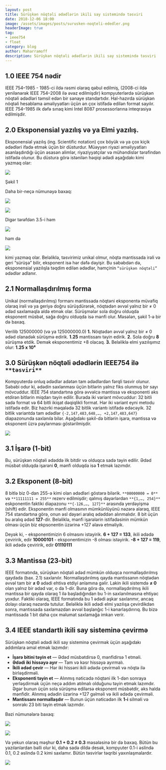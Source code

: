 ```yaml
---
layout: post
title: Sürüşkən nöqtəli ədədlərin ikili say sistemində təsviri
date: 2018-12-06 18:00
image: /assets/images/posts/surusken-noqteli-ededler.png
headerImage: true
tag:
- ieee754
- float
category: blog
author: Maharramoff
description: Sürüşkən nöqtəli ədədlərin ikili say sistemində təsviri
---
```


## **1.0 IEEE 754 nədir**

IEEE 754–1985 \- 1985\-ci ildə rəsmi olaraq qəbul edilmiş, (2008\-ci ildə yenilənərək IEEE 754–2008 ilə əvəz edilmişdir) kompyuterlərdə sürüşkən nöqtəli ədədləri təmsil edən bir sənaye standartıdır. Hal\-hazırda sürüşkən nöqtəli hesablama əməliyyatları üçün ən çox istifadə edilən format sayılır. IEEE 754–1985 ilk dəfə sınaq kimi Intel 8087 prosessorlarına inteqrasiya edilmişdir.

## **2.0 Eksponensial yazılış və ya Elmi yazılış.**

Eksponensial yazılış (ing. Scientific notation) çox böyük və ya çox kiçik ədədləri ifadə etmək üçün bir düsturdur. Müəyyən riyazi əməliyyatları asanlaşdırdığı üçün əsasən alimlər, riyaziyyatçılar və mühəndislər tərəfindən istifadə olunur. Bu düstura görə istənilən həqiqi ədədi aşağıdakı kimi yazmaq olar:

![](https://miro.medium.com/max/241/1*T4wNPxxsVIS11tssAdj0xw.png)

Şəkil 1

Daha bir\-neçə nümunəyə baxaq:

![](https://miro.medium.com/max/171/1*Hpd519qPPvPGQnJJoPJ2GQ.png)

![](https://miro.medium.com/max/161/1*LEdLoyj1MCDZIxhlfm3P5g.png)

Digər tərəfdən 3.5\-i həm

![](https://miro.medium.com/max/161/1*QmZR_Qh9EI5T1HdQbq6lZg.png)

həm də

![](https://miro.medium.com/max/161/1*mmzishO4PLwmS1ePYTSSwQ.png)

kimi yazmaq olar. Beləliklə, təsvirimiz unikal olmur, nöqtə mantissada irəli və geri “sürüşə” bilir, eksponent isə hər dəfə dəyişir. Bu səbəbdən də, eksponensial yazılışla təqdim edilən ədədlər, həmçinin `“sürüşkən nöqtəli”` ədədlər adlanır.

## 2.1 Normallaşdırılmış forma

Unikal (normallaşdırılmış) formanı mantissada nöqtəni eksponentə müvafiq olaraq irəli və ya geriyə doğru sürüşdürərək, nöqtədən əvvəl yalnız bir ≠ 0 ədəd saxlamaqla əldə etmək olar. Sürüşmələr sola doğru olduqda eksponent müsbət, sağa doğru olduqda isə mənfi olur. Məsələn, şəkil 1\-ə bir də baxaq.

Verilib 125000000 (və ya 125000000.0)
**1.** Nöqtədən əvvəl yalnız bir ≠ 0 ədəd olanadək sürüşmə edirik. **1.25** mantissanı təyin edirik.
**2.** Sola doğru **8** sürüşmə etdik. Demək eksponentimiz +8 olacaq.
**3.** Beləliklə elmi yazılışımız olur: **1.25 x 10⁸**

## **3.0 Sürüşkən nöqtəli ədədlərin IEEE754 ilə** `**təsviri**`

Kompyuterdə onluq ədədlər adətən tam ədədlərdən fərqli təsvir olunur. Səbəbi odur ki, ədədin saxlanması üçün bitlərin yalnız fiks olunmuş bir sayı mövcuddur. IEEE 754 standartına görə əvvəlcə mantissa və eksponenti əks etdirən bitlərin miqdarı təyin edilir. Burada iki variant mövcuddur: 32 bitli sadə format və 64 bitli ikiqat dəqiqlikli format. Hər iki variant eyni metodu istifadə edir. Biz hazırki məqalədə 32 bitlik variantı istifadə edəcəyik. 32 bitlik variantda tam ədədlər `{-2,147,483,648,…, +2,147,483,647}` diapazonunda saxlanıla bilər. Aşağıdakı şəkil\-də bitlərin işarə, mantissa və eksponent üzrə paylanması göstərilmişdir.

![](https://miro.medium.com/max/361/1*Sxl8bzRQBvjTmP8j5ifM5Q.png)

## **3.1 İşarə (1\-bit)**

Bu, sürüşkən nöqtəli ədəddə ilk bitdir və olduqca sadə təyin edilir. Ədəd müsbət olduqda işarəni **0**, mənfi olduqda isə **1** etmək lazımdır.

## 3.2 Eksponent (8\-bit)

8 bitlə biz 0\-dan 255\-ə kimi olan ədədləri göstərə bilərik. `**00000000 = 0**` və `**11111111 = 255**` rezerv edilmişdir; qalmış dəyərlərdən `**{1,…, 254}**` eskponentin faktiki diapazonu `**{-126,…, 127}**` arasında yerdəyişmə (shift) edir. Eksponentin mənfi olmasının mümkünlüyünü nəzərə alaraq, IEEE 754 standartına görə, onun əsl dəyəri aralıq ədəddən alınmalıdır. 8 bit üçün bu aralıq ədəd **127**\-dir. Beləliklə, mənfi işarələrin istifadəsinin mümkün olması üçün biz ekpsonentin üzərinə +127 əlavə etməliyik.

Deyək ki,
\- eksponentimizin 6 olmasını istəyirik. **6 + 127 = 133**, ikili ədədə çeviririk, edir **10000101**
\- eksponentimizin \-8 olması istəyirik. **\-8 + 127 = 119**, ikili ədədə çeviririk, edir **01110111**

## 3.3 Mantissa (23\-bit)

IEEE formatında, sürüşkən nöqtəli ədəd mümkün olduqca normallaşdırılmış qaydada (bax. 2.1) saxlanılır. Normallaşdırılmış qayda mantissanın nöqtədən əvvəl tam bir **≠ 0** ədədi ehtiva etdiyi anlamına gəlir. Lakin ikili sistemdə **≠ 0** olan yalnız bir ədəd var, o da 1\-dir. Buna görə də, normallaşdırılmış ikili mantissa bir qayda olaraq 1 ilə başladığından bu 1\-in saxlanılmasına ehtiyac yoxdur. Faktiki olaraq, IEEE formatında bu 1 ədədi aşkar saxlanmır, ancaq dolayı olaraq nəzərdə tutulur. Beləliklə ikili ədədi elmi yazılışa çevirdikdən sonra, mantissada saxlamazdan əvvəl başlanğıc 1\-i kənarlaşdırırıq. Bu bizə mantissada 1 bit daha çox məlumat saxlamağa imkan verir.

## 3.4 IEEE standartlı ikili say sisteminə çevirmə

Sürüşkən nöqtəli ədədi ikili say sisteminə çevirmək üçün aşağıdakı addımlara əməl etmək lazımdır:

*   **İşarə bitini təyin et** — Ədəd müsbətdirsə 0, mənfidirsə 1 etməli.
*   **Ədədi iki hissəyə ayır** — Tam və kəsr hissəyə ayırmalı.
*   **İkili ədəd çevir** — Hər iki hissəni ikili ədədə çevirməli və nöqtə ilə birləşdirməli.
*   **Eksponenti təyin et** — Alınmış nəticədə nöqtəni ilk 1\-dən sonraya yerləşdirmək üçün neçə addım atılmalı olduğunu təyin etmək lazımdır. Əgər bunun üçün sola sürüşmə edilərsə eksponent müsbətdir, əks halda mənfidir. Alınmış ədədin üzərinə +127 gəlməli və ikili ədədə çevirməli.
*   **Mantissanı normallaşdır** — Bunun üçün nəticədən ilk **1\-i** silməli və sonrakı 23 biti təyin etmək lazımdır.

Bəzi nümunələrə baxaq:

![](https://miro.medium.com/max/558/1*qzC61jx70g6ZUXg67CDQwg.png)

![](https://miro.medium.com/max/582/1*F7vLgtOipcT38EmV-T7ULA.png)

Və yekun olaraq məşhur **0.1 + 0.2 ≠ 0.3** məsələsinə bir də baxaq. Bütün bu yazılanlardan bəlli olur ki, daha sadə dildə desək, kompyuter 0.1\-i əslində 0.1, 0.2 əslində 0.2 kimi saxlamır. Bütün təsvirlər təqribi yaxınlaşmalardır.

![](https://miro.medium.com/max/666/1*BIHkrTlFEX1ttm4wps2sIQ.png)

